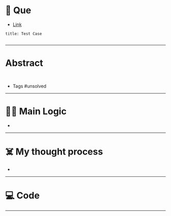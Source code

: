 # 🧩 Que
- [Link](https://leetcode.com/problems/find-minimum-time-to-finish-all-jobs/)

```ad-question
title: Test Case


```

---
# Abstract
```ad-abstract


```

- Tags #unsolved 
--- 
# 🕵️‍♂️ Main Logic
- 

---
# ☠️ My thought process
- 
---

# 💻 Code

---
